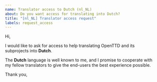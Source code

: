 ```yaml
---
name: Translator access to Dutch (nl_NL)
about: Do you want access for translating into Dutch?
title: "[nl_NL] Translator access request"
labels: request_access
---
```


<!-- translator: nl_NL -->
<!-- Please do not edit the header of this template. -->

Hi,

I would like to ask for access to help translating OpenTTD and its subprojects into **Dutch**.

The **Dutch** language is well known to me, and I promise to cooperate with my fellow translators to give the end-users the best experience possible.

<!-- Please do not edit the above message. Do feel free to add a personal note after this line. -->

Thank you,
